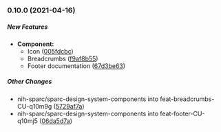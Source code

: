 ### 0.10.0 (2021-04-16)

##### New Features

* **Component:**
  *  Icon ([005fdcbc](https://github.com/nih-sparc/sparc-design-system-components/commit/005fdcbc0952be0144682eb04d5740819f1e03d4))
  *  Breadcrumbs ([f9af8b55](https://github.com/nih-sparc/sparc-design-system-components/commit/f9af8b5536ad9ba12a89580a136fba1d9531d4b2))
  *  Footer documentation ([67d3be63](https://github.com/nih-sparc/sparc-design-system-components/commit/67d3be63b0e3dc3a47a08f551b6dd05b4495bfc4))

##### Other Changes

* nih-sparc/sparc-design-system-components into feat-breadcrumbs-CU-q10m9g ([5729af7a](https://github.com/nih-sparc/sparc-design-system-components/commit/5729af7a87cf03a16137fba4daba027468dd1fff))
* nih-sparc/sparc-design-system-components into feat-footer-CU-q10mj5 ([06da5d7a](https://github.com/nih-sparc/sparc-design-system-components/commit/06da5d7ab8386264e1af4f22b7c87b42846ccbd2))

